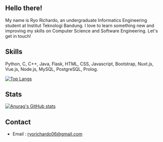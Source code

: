 ## Hello there!
My name is Ryo Richardo, an undergraduate Informatics Engineering student at Institut Teknologi Bandung. I love to learn something new and improving my skills on Computer Science and Software Engineering. Let's get in touch! 

## Skills
Python, C, C++, Java, Flask, HTML, CSS, Javascript, Bootstrap, Nuxt.js, Vue.js, Node.js, MySQL, PostgreSQL, Prolog.

[![Top Langs](https://github-readme-stats.vercel.app/api/top-langs/?username=ryorichardo&layout=compact)](https://github.com/anuraghazra/github-readme-stats)

## Stats
[![Anurag's GitHub stats](https://github-readme-stats.vercel.app/api?username=ryorichardo&show_icons=true)](https://github.com/anuraghazra/github-readme-stats)

## Contact
* Email : ryorichardo06@gmail.com
